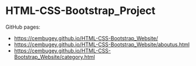 # HTML-CSS-Bootstrap_Project

GitHub pages: 
* https://cembugey.github.io/HTML-CSS-Bootstrap_Website/
* https://cembugey.github.io/HTML-CSS-Bootstrap_Website/aboutus.html
* https://cembugey.github.io/HTML-CSS-Bootstrap_Website/category.html
